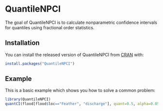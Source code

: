 # QuantileNPCI

<!-- badges: start -->
<!-- badges: end -->

The goal of QuantileNPCI is to calculate nonparametric confidence intervals for quantiles using fractional order statistics.

## Installation

You can install the released version of QuantileNPCI from [CRAN](https://CRAN.R-project.org) with:

``` r
install.packages("QuantileNPCI")
```

## Example

This is a basic example which shows you how to solve a common problem:

``` r
library(QuantileNPCI)
quantCI(flood[flood$loc=="Feather", "discharge"], quant=0.5, alpha=0.05, method = "exact")
```

